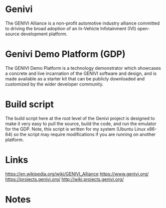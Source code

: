 # Genivi 
The GENIVI Alliance is a non-profit automotive industry alliance committed to driving the broad adoption of an In-Vehicle Infotainment (IVI) open-source development platform.


# Genivi Demo Platform (GDP)
The GENIVI Demo Platform is a technology demonstrator which showcases a concrete and live incarnation of the GENIVI software and design, and is made available as a starter kit that can be publicly downloaded and customized by the wider developer community.


# Build script
The build script here at the root level of the Genivi project is designed to make it very easy to pull the source, build the code, and run the emulator for the GDP.  Note, this script is written for my system (Ubuntu Linux x86-64) so the script may require modifications if you are running on another platform.


# Links
https://en.wikipedia.org/wiki/GENIVI_Alliance
https://www.genivi.org/
https://projects.genivi.org/
http://wiki.projects.genivi.org/


# Notes

